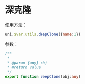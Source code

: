 # 深克隆

使用方法：

```js
uni.$var.utils.deepClone({name:1})
```

参数：

```typescript
/**
 *
 * @param {any} obj 
 * @return value
 */
export function deepClone(obj:any)
```

